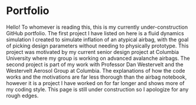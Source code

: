 # Portfolio
Hello! To whomever is reading this, this is my currently under-construction GitHub portfolio.
The first project I have listed on here is a fluid dynamics simulation I created to simulate inflation of an atypical airbag, with the goal of picking design parameters without needing to physically prototype. This project was motivated by my current senior design project at Columbia University where my group is working on advanced avalanche airbags. 
The second project is part of my work with Professor Dan Westervelt and the Westervelt Aerosol Group at Columbia. The explanations of how the code works and the motivations are far less thorough than the airbag notebook, however it is a project I have worked on for far longer and shows more of my coding style. 
This page is still under construction so I apologize for any rough edges. 

